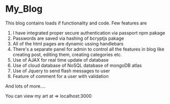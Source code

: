 # My_Blog

This blog contains loads if functionality and code.
Few features are

1) I have integrated proper secure authentication via passport npm pakage
2) Passwords are saved via hashing of bcryptjs pakage
3) All of the html pages are dynamic ussing handlebars
4) There's a separate panel for admin to control all the features in blog like creating post, editing them, creating categories etc.
5) Use of AJAX for real time update of database
6) Use of cloud database of NoSQL database of mongoDB atlas
7) Use of Jquery to send flash messages to user
8) Feature of comment for a user with validation

And lots of more....

You can view my art at => localhost:3000
